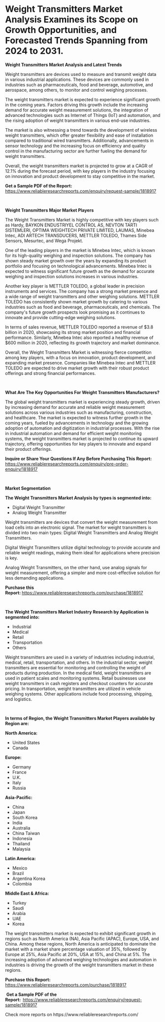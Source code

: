 <p><h1>Weight Transmitters Market Analysis Examines its Scope on Growth Opportunities, and Forecasted Trends Spanning from 2024 to 2031.</h1></p><p><strong>Weight Transmitters Market Analysis and Latest Trends</strong></p>
<p><p>Weight transmitters are devices used to measure and transmit weight data in various industrial applications. These devices are commonly used in industries such as pharmaceuticals, food and beverage, automotive, and aerospace, among others, to monitor and control weighing processes.</p><p>The weight transmitters market is expected to experience significant growth in the coming years. Factors driving this growth include the increasing demand for accurate weight measurement solutions, the integration of advanced technologies such as Internet of Things (IoT) and automation, and the rising adoption of weight transmitters in various end-use industries.</p><p>The market is also witnessing a trend towards the development of wireless weight transmitters, which offer greater flexibility and ease of installation compared to traditional wired transmitters. Additionally, advancements in sensor technology and the increasing focus on efficiency and quality control in the manufacturing sector are further fueling the demand for weight transmitters.</p><p>Overall, the weight transmitters market is projected to grow at a CAGR of 12.1% during the forecast period, with key players in the industry focusing on innovation and product development to stay competitive in the market.</p></p>
<p><strong>Get a Sample PDF of the Report:&nbsp;</strong> <a href="https://www.reliableresearchreports.com/enquiry/request-sample/1818917">https://www.reliableresearchreports.com/enquiry/request-sample/1818917</a></p>
<p>&nbsp;</p>
<p><strong>Weight Transmitters Major Market Players</strong></p>
<p><p>The Weight Transmitters Market is highly competitive with key players such as Hardy, BAYKON ENDUSTRIYEL CONTROL AS, NEVTON TARTI SISTEMLERI, OPTIMA WEIGHTECH PRIVATE LIMITED, LAUMAS, Minebea Intec, ADI ARTECH TRANSDUCERS, METTLER TOLEDO, Thames Side Sensors, Mesurtec, and Wega Projekt. </p><p>One of the leading players in the market is Minebea Intec, which is known for its high-quality weighing and inspection solutions. The company has shown steady market growth over the years by expanding its product portfolio and focusing on technological advancements. Minebea Intec is expected to witness significant future growth as the demand for accurate weighing and inspection solutions increases in various industries.</p><p>Another key player is METTLER TOLEDO, a global leader in precision instruments and services. The company has a strong market presence and a wide range of weight transmitters and other weighing solutions. METTLER TOLEDO has consistently shown market growth by catering to various industries such as food and beverage, pharmaceuticals, and chemicals. The company's future growth prospects look promising as it continues to innovate and provide cutting-edge weighing solutions.</p><p>In terms of sales revenue, METTLER TOLEDO reported a revenue of $3.8 billion in 2020, showcasing its strong market position and financial performance. Similarly, Minebea Intec also reported a healthy revenue of $600 million in 2020, reflecting its growth trajectory and market dominance.</p><p>Overall, the Weight Transmitters Market is witnessing fierce competition among key players, with a focus on innovation, product development, and expanding market presence. Companies like Minebea Intec and METTLER TOLEDO are expected to drive market growth with their robust product offerings and strong financial performances.</p></p>
<p>&nbsp;</p>
<p><strong>What Are The Key Opportunities For Weight Transmitters Manufacturers?</strong></p>
<p><p>The global weight transmitters market is experiencing steady growth, driven by increasing demand for accurate and reliable weight measurement solutions across various industries such as manufacturing, construction, and healthcare. The market is expected to witness further growth in the coming years, fueled by advancements in technology and the growing adoption of automation and digitization in industrial processes. With the rise in industrial automation and demand for efficient weight monitoring systems, the weight transmitters market is projected to continue its upward trajectory, offering opportunities for key players to innovate and expand their product offerings.</p></p>
<p><strong>Inquire or Share Your Questions If Any Before Purchasing This Report:</strong> <a href="https://www.reliableresearchreports.com/enquiry/pre-order-enquiry/1818917">https://www.reliableresearchreports.com/enquiry/pre-order-enquiry/1818917</a></p>
<p>&nbsp;</p>
<p><strong>Market Segmentation</strong></p>
<p><strong>The Weight Transmitters Market Analysis by types is segmented into:</strong></p>
<p><ul><li>Digital Weight Transmitter</li><li>Analog Weight Transmitter</li></ul></p>
<p><p>Weight transmitters are devices that convert the weight measurement from load cells into an electronic signal. The market for weight transmitters is divided into two main types: Digital Weight Transmitters and Analog Weight Transmitters. </p><p>Digital Weight Transmitters utilize digital technology to provide accurate and reliable weight readings, making them ideal for applications where precision is key. </p><p>Analog Weight Transmitters, on the other hand, use analog signals for weight measurement, offering a simpler and more cost-effective solution for less demanding applications.</p></p>
<p><strong>Purchase this Report:&nbsp;</strong><a href="https://www.reliableresearchreports.com/purchase/1818917">https://www.reliableresearchreports.com/purchase/1818917</a></p>
<p>&nbsp;</p>
<p><strong>The Weight Transmitters Market Industry Research by Application is segmented into:</strong></p>
<p><ul><li>Industrial</li><li>Medical</li><li>Retail</li><li>Transportation</li><li>Others</li></ul></p>
<p><p>Weight transmitters are used in a variety of industries including industrial, medical, retail, transportation, and others. In the industrial sector, weight transmitters are essential for monitoring and controlling the weight of products during production. In the medical field, weight transmitters are used in patient scales and monitoring systems. Retail businesses use weight transmitters in cash registers and checkout counters for accurate pricing. In transportation, weight transmitters are utilized in vehicle weighing systems. Other applications include food processing, shipping, and logistics.</p></p>
<p>&nbsp;</p>
<p><strong>In terms of Region, the Weight Transmitters Market Players available by Region are:</strong></p>
<p>
    <p> <strong> North America: </strong>
        <ul>
            <li>United States</li>
            <li>Canada</li>
        </ul>
        </p> 
    <p> <strong> Europe: </strong>
        <ul>
            <li>Germany</li>
            <li>France</li>
            <li>U.K.</li>
            <li>Italy</li>
            <li>Russia</li>
        </ul>
        </p> 
    <p> <strong> Asia-Pacific: </strong>
        <ul>
            <li>China</li>
            <li>Japan</li>
            <li>South Korea</li>
            <li>India</li>
            <li>Australia</li>
            <li>China Taiwan</li>
            <li>Indonesia</li>
            <li>Thailand</li>
            <li>Malaysia</li>
        </ul>
        </p> 
    <p> <strong> Latin America: </strong>
        <ul>
            <li>Mexico</li>
            <li>Brazil</li>
            <li>Argentina Korea</li>
            <li>Colombia</li>
        </ul>
        </p> 
    <p> <strong> Middle East & Africa: </strong>
        <ul>
            <li>Turkey</li>
            <li>Saudi</li>
            <li>Arabia</li>
            <li>UAE</li>
            <li>Korea</li>
        </ul>
    </p>
    </p>
<p><p>The weight transmitters market is expected to exhibit significant growth in regions such as North America (NA), Asia Pacific (APAC), Europe, USA, and China. Among these regions, North America is anticipated to dominate the market with a market share percentage valuation of 35%, followed by Europe at 25%, Asia Pacific at 20%, USA at 15%, and China at 5%. The increasing adoption of advanced weighing technologies and automation in industries is driving the growth of the weight transmitters market in these regions.</p></p>
<p><strong>Purchase this Report: </strong><a href="https://www.reliableresearchreports.com/purchase/1818917">https://www.reliableresearchreports.com/purchase/1818917</a></p>
<p>&nbsp;<strong>Get a Sample PDF of the Report:&nbsp;&nbsp;</strong><a href="https://www.reliableresearchreports.com/enquiry/request-sample/1818917">https://www.reliableresearchreports.com/enquiry/request-sample/1818917</a></p>
<p><strong></strong></p>
<p>Check more reports on https://www.reliableresearchreports.com/</p>